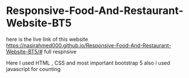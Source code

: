 # Responsive-Food-And-Restaurant-Website-BT5
here is the live link of this website
https://nasirahmed000.github.io/Responsive-Food-And-Restaurant-Website-BT5/#
full respnsive

Here I used HTML , CSS and most important bootstrap 5 also i used javascript for counting 
